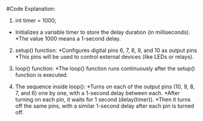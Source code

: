 #Code Explanation:

1. int timer = 1000;
* Initializes a variable timer to store the delay duration (in milliseconds).
*The value 1000 means a 1-second delay.

2. setup() function:
*Configures digital pins 6, 7, 8, 9, and 10 as output pins
*This pins will be used to control external devices (like LEDs or relays).

3. loop() function:
*The loop() function runs continuously after the setup() function is executed.

4. The sequence inside loop():
*Turns on each of the output pins (10, 9, 8, 7, and 6) one by one, with a 1-second delay between each.
*After turning on each pin, it waits for 1 second (delay(timer)).
*Then it turns off the same pins, with a similar 1-second delay after each pin is turned off.













